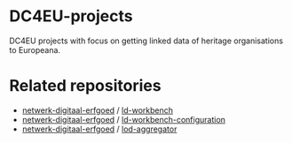 # DC4EU-projects

DC4EU projects with focus on getting linked data of heritage organisations to Europeana.

# Related repositories

- [netwerk-digitaal-erfgoed](https://github.com/netwerk-digitaal-erfgoed) / [ld-workbench](https://github.com/netwerk-digitaal-erfgoed/ld-workbench)
- [netwerk-digitaal-erfgoed](https://github.com/netwerk-digitaal-erfgoed) / [ld-workbench-configuration](https://github.com/netwerk-digitaal-erfgoed/ld-workbench-configuration)
- [netwerk-digitaal-erfgoed](https://github.com/netwerk-digitaal-erfgoed) / [lod-aggregator](https://github.com/netwerk-digitaal-erfgoed/lod-aggregator)
